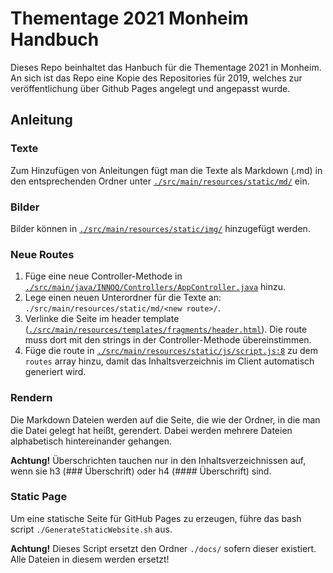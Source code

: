 # Thementage 2021 Monheim Handbuch

Dieses Repo beinhaltet das Hanbuch für die Thementage 2021 in Monheim. An sich ist das Repo eine Kopie des Repositories für 2019, welches zur veröffentlichung über Github Pages angelegt und angepasst wurde.


## Anleitung

### Texte
Zum Hinzufügen von Anleitungen fügt man die Texte als Markdown (.md) in den entsprechenden Ordner unter [`./src/main/resources/static/md/`](./src/main/resources/static/md/) ein.

### Bilder
Bilder können in [`./src/main/resources/static/img/`](./src/main/resources/static/img/) hinzugefügt werden.

### Neue Routes
1. Füge eine neue Controller-Methode in [`./src/main/java/INNOQ/Controllers/AppController.java`](./src/main/java/INNOQ/Controllers/AppController.java)
   hinzu.
2. Lege einen neuen Unterordner für die Texte an: `./src/main/resources/static/md/<new route>/`.
3. Verlinke die Seite im header template ([`./src/main/resources/templates/fragments/header.html`](./src/main/resources/templates/fragments/header.html)).
   Die route muss dort mit den strings in der Controller-Methode übereinstimmen.
4. Füge die route in [`./src/main/resources/static/js/script.js:8`](./src/main/resources/static/js/script.js:8) zu dem `routes` array hinzu, damit
   das Inhaltsverzeichnis im Client automatisch generiert wird.

### Rendern
Die Markdown Dateien werden auf die Seite, die wie der Ordner, in die man die Datei gelegt hat heißt, gerendert. Dabei werden mehrere Dateien alphabetisch hintereinander gehangen. 

**Achtung!** Überschrichten tauchen nur in den Inhaltsverzeichnissen auf, wenn sie h3 (### Überschrift) oder h4 (#### Überschrift) sind.


### Static Page
Um eine statische Seite für GitHub Pages zu erzeugen, führe das bash script `./GenerateStaticWebsite.sh` aus.

**Achtung!** Dieses Script ersetzt den Ordner `./docs/` sofern dieser existiert. Alle Dateien in diesem werden ersetzt!

